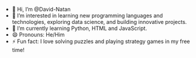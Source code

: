 - 👋 Hi, I’m @David-Natan
- 👀 I’m interested in learning new programming languages and technologies, exploring data science, and building innovative projects.
- 🌱 I’m currently learning Python, HTML and JavaScript.
- 😄 Pronouns: He/Him
- ⚡ Fun fact: I love solving puzzles and playing strategy games in my free time!

<!---
David-Natan/David-Natan is a ✨ special ✨ repository because its `README.md` (this file) appears on your GitHub profile.
You can click the Preview link to take a look at your changes.
--->
